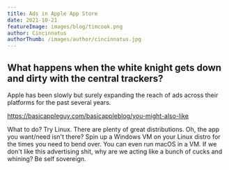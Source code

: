 ```yaml
---
title: Ads in Apple App Store
date: 2021-10-21
featureImage: images/blog/timcook.png
author: Cincinnatus
authorThumb: /images/author/cincinnatus.jpg
---
```


## What happens when the white knight gets down and dirty with the central trackers?

Apple has been slowly but surely expanding the reach of ads across their platforms for the past several years.

https://basicappleguy.com/basicappleblog/you-might-also-like

What to do? Try Linux. There are plenty of great distributions. Oh, the app you want/need isn't there? Spin up a Windows VM on your Linux distro for the times you need to bend over. You can even run macOS in a VM. If we don't like this advertising shit, why are we acting like a bunch of cucks and whining? Be self sovereign.